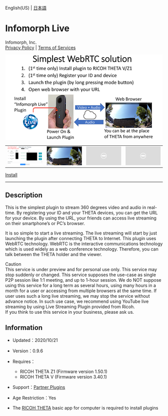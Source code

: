 English(US) | [日本語](README.ja.md)

# Infomorph Live
Infomorph, Inc.  
[Privacy Policy](../../README.md#privacy-policy) | [Terms of Services](../../README.md#terms-of-services)

<div align="center">
 <img src="1.png">

 <table>
  <tr>
   <td><img src="2.png"></td>
   <td><img src="3.png"></td>
   <td><img src="../../resources/common/img/noimg.png"></td>
   <td><img src="../../resources/common/img/noimg.png"></td>
  </tr>
 </table>
</div>

[Install](https://link.ricoh360.com/plugins/com.infomorph.theta.live_plugin/apk)

***

## Description
This is the simplest plugin to stream 360 degrees video and audio in real-time. By registering your ID and your THETA devices, you can get the URL for your device. By using the URL, your friends can access live streaming on their smartphone’s or PC’s browser.  
  
It is so simple to start a live streaming. The live streaming will start by just launching the plugin after connecting THETA to Internet. This plugin uses WebRTC technology. WebRTC is the interactive communications technology which is used widely as a web conference technology. Therefore, you can talk between the THETA holder and the viewer.  
  
Caution  
This service is under preview and for personal use only. This service may stop suddenly or changed. This service supposes the use-case as single P2P session like 1:1 meeting, and up to 1-hour session. We do NOT suppose using this service for a long term as several hours, using many hours in a month for a user or accessing from multiple browsers at the same time. If user uses such a long live streaming, we may stop the service without advance notice. In such use case, we recommend using YouTube live streaming by using Live Streaming Plugin provided from Ricoh.  
If you think to use this service in your business, please ask us.  
  
  
## Information
  * Updated：2020/10/21
  * Version：0.9.6
  * Requires：
    * RICOH THETA Z1 (Firmware version 1.50.1)
    * RICOH THETA V (Firmware version 3.40.1)
  * Support：[Partner Plugins](https://sites.infomorph.jp/infomorph-live)
  * Age Restriction：Yes

* The [RICOH THETA](https://theta360.com/ja/about/application/pc.html#app-detail-01) basic app for computer is required to install plugins
